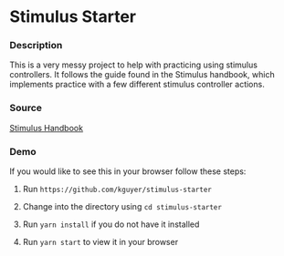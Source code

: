 # Stimulus Starter

### Description
This is a very messy project to help with practicing using stimulus controllers. It follows the guide found in the Stimulus handbook, which implements practice with a few different stimulus controller actions. 

### Source
[Stimulus Handbook](https://stimulus.hotwired.dev/handbook/origin)

### Demo
If you would like to see this in your browser follow these steps:
1. Run `https://github.com/kguyer/stimulus-starter`

2. Change into the directory using `cd stimulus-starter`

3. Run `yarn install` if you do not have it installed

4. Run `yarn start` to view it in your browser